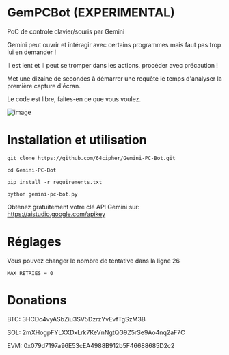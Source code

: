 # GemPCBot (EXPERIMENTAL)
PoC de controle clavier/souris par Gemini


Gemini peut ouvrir et intéragir avec certains programmes mais faut pas trop lui en demander !

Il est lent et Il peut se tromper dans les actions, procéder avec précaution !

Met une dizaine de secondes à démarrer une requête le temps d'analyser la première capture d'écran.

Le code est libre, faites-en ce que vous voulez.

![image](https://github.com/user-attachments/assets/aae65ccf-7399-4f1a-b7ab-d8fed76065db)



# Installation et utilisation

```git clone https://github.com/64cipher/Gemini-PC-Bot.git```

```cd Gemini-PC-Bot```

```pip install -r requirements.txt```

```python gemini-pc-bot.py```

Obtenez gratuitement votre clé API Gemini sur: https://aistudio.google.com/apikey

# Réglages

Vous pouvez changer le nombre de tentative dans la ligne 26

```MAX_RETRIES = 0```


# Donations

BTC: 3HCDc4vyASbZiu3SV5DzrzYvEvfTgSzM3B

SOL: 2mXHogpFYLXXDxLrk7KeVnNgtQG9Z5rSe9Ao4nq2aF7C

EVM: 0x079d7197a96E53cEA4988B912b5F46688685D2c2
